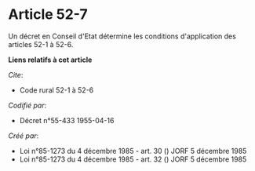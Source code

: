 # Article 52-7

Un décret en Conseil d'Etat détermine les conditions d'application des articles 52-1 à 52-6.

**Liens relatifs à cet article**

_Cite_:

  - Code rural 52-1 à 52-6

_Codifié par_:

  - Décret n°55-433 1955-04-16

_Créé par_:

  - Loi n°85-1273 du 4 décembre 1985 - art. 30 () JORF 5 décembre 1985
  - Loi n°85-1273 du 4 décembre 1985 - art. 32 () JORF 5 décembre 1985
